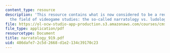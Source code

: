```yaml
---
content_type: resource
description: 'This resource contains what is now considered to be a red herring in
  the field of videogame studies: the so-called narratology vs. ludology ?debate.?'
file: https://ol-ocw-studio-app-production.s3.amazonaws.com/courses/cms-998-videogame-theory-and-analysis-fall-2006/486dafe72c5d2668d1e2134c39170c23_narratology_919.pdf
file_type: application/pdf
resourcetype: Document
title: narratology_919.pdf
uid: 486dafe7-2c5d-2668-d1e2-134c39170c23
---
```

